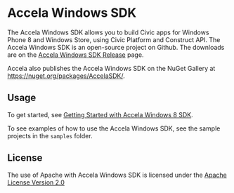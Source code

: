 Accela Windows SDK
===========
The Accela Windows SDK allows you to build Civic apps for Windows Phone 8 and Windows Store, using Civic Platform and Construct API. The Accela Windows SDK is an open-source project on Github. The downloads are on the <a href="https://github.com/Accela-Inc/Windows-SDK/releases">Accela Windows SDK Release</a> page.

Accela also publishes the Accela Windows SDK on the NuGet Gallery at https://nuget.org/packages/AccelaSDK/.



## Usage

To get started, see <a href="https://developer.accela.com/docs/accela_construct_api_developers_guide/windows_8_sdk/the_accela_windows_8_sdk.htm">Getting Started with Accela Windows 8 SDK</a>.

To see examples of how to use the Accela Windows SDK, see the sample projects in the <code>samples</code> folder.

## License

The use of Apache with Accela Windows SDK is licensed under the <a href="http://www.apache.org/licenses/LICENSE-2.0">Apache License Version 2.0</a>
